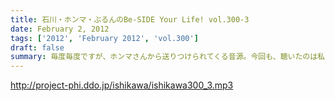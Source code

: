 ```yaml
---
title: 石川・ホンマ・ぶるんのBe-SIDE Your Life! vol.300-3
date: February 2, 2012
tags: ['2012', 'February 2012', 'vol.300']
draft: false
summary: 毎度毎度ですが、ホンマさんから送りつけられてくる音源。今回も、聴いたのは私・ＮＡＭＡＥのみでした。こりゃ～～アルバム制作はＹＯＳＨＩＫＩさんなみの期間が必要そうですな。NAMAE
---
```


http://project-phi.ddo.jp/ishikawa/ishikawa300_3.mp3